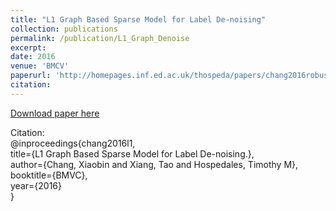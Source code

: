 ```yaml
---
title: "L1 Graph Based Sparse Model for Label De-noising"
collection: publications
permalink: /publication/L1_Graph_Denoise
excerpt: 
date: 2016
venue: 'BMCV'
paperurl: 'http://homepages.inf.ed.ac.uk/thospeda/papers/chang2016robustDenoise.pdf'
citation: 
---
```

[Download paper here](http://homepages.inf.ed.ac.uk/thospeda/papers/chang2016robustDenoise.pdf)

Citation:<br />
@inproceedings{chang2016l1,<br />
  title={L1 Graph Based Sparse Model for Label De-noising.},<br />
  author={Chang, Xiaobin and Xiang, Tao and Hospedales, Timothy M},<br />
  booktitle={BMVC},<br />
  year={2016}<br />
}

